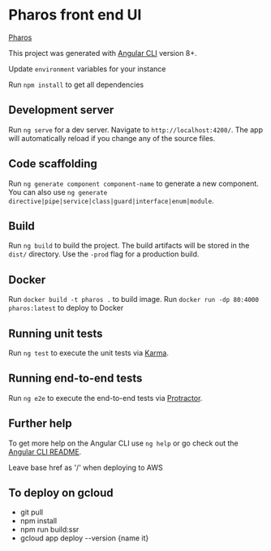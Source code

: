 # Pharos front end UI
[Pharos](https://pharos.nih.gov) 

This project was generated with [Angular CLI](https://github.com/angular/angular-cli) version 8+.

Update `environment` variables for your instance

Run `npm install` to get all dependencies

## Development server

Run `ng serve` for a dev server. Navigate to `http://localhost:4200/`. The app will automatically reload if you change any of the source files.

## Code scaffolding

Run `ng generate component component-name` to generate a new component. You can also use `ng generate directive|pipe|service|class|guard|interface|enum|module`.

## Build

Run `ng build` to build the project. The build artifacts will be stored in the `dist/` directory. Use the `-prod` flag for a production build.

## Docker

Run `docker build -t pharos .` to build image. Run `docker run -dp 80:4000 pharos:latest` to deploy to Docker


## Running unit tests

Run `ng test` to execute the unit tests via [Karma](https://karma-runner.github.io).

## Running end-to-end tests

Run `ng e2e` to execute the end-to-end tests via [Protractor](http://www.protractortest.org/).

## Further help

To get more help on the Angular CLI use `ng help` or go check out the [Angular CLI README](https://github.com/angular/angular-cli/blob/master/README.md).


Leave base href as '/' when deploying to AWS

## To deploy on gcloud
* git pull
* npm install
* npm run build:ssr
* gcloud app deploy --version {name it}
